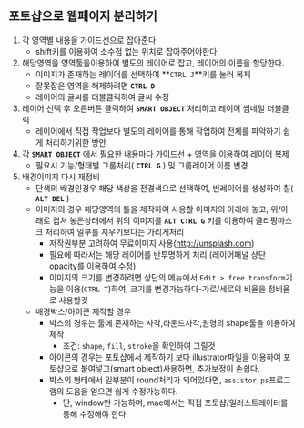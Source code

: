 ## 포토샵으로 웹페이지 분리하기

1. 각 영역별 내용을 가이드선으로 잡아준다
   - shift키를 이용하여 소수점 없는 위치로 잡아주어야한다.
2. 해당영역을 영역툴을이용하여 별도의 레이어로 잡고, 레이어의 이름을 할당한다.
   - 이미지가 존재하는 레이어를 선택하여 **`CTRL J`**키를 눌러 복제
   - 잘못잡은 영역을 해제하려면 **`CTRL D`** 
   - 레이어의 글씨를 더블클릭하여 글씨 수정
3. 레이어 선택 후 오른버튼 클릭하여 **`SMART OBJECT`** 처리하고 레이어 썸네일 더블클릭
   - 레이어에서 직접 작업보다 별도의 레이어를 통해 작업하여 전체를  파악하기 쉽게 처리하기위한 방안
4. 각 **`SMART OBJECT`** 에서 필요한 내용마다 가이드선 + 영역을 이용하여 레이어 복제
   - 필요시 기능/형태별 그룹처리( **`CTRL G`** ) 및 그룹레이어 이름 변경
5. 배경이미지 다시 재정비
   - 단색의 배경인경우 해당 색상을 전경색으로 선택하여, 빈레이어를 생성하여 칠( **`ALT DEL`** )
   - 이미지의 경우 해당영역의 틀을 제작하여 사용할 이미지의 아래에 놓고, 위/아래로 겹쳐 놓은상태에서
     위의 이미지를 **`ALT CTRL G`** 키를 이용하여 클리핑마스크 처리하여 일부를 지우기보다는 가리게처리
     - 저작권부분 고려하여 무료이미지 사용(http://unsplash.com)
     - 필요에 따라서는 해당 레이어를 반투명하게 처리 (레이어패널 상단 opacity를 이용하여 수정)
     - 이미지의 크기를 변경하려면 상단의 메뉴에서 `Edit > free transform`기능을 이용(`CTRL T`)하여,
       크기를 변경가능하다-가로/세로의 비율을 정비율로 사용할것
   - 배경박스/아이콘 제작할 경우
     - 박스의 경우는 툴에 존재하는 사각,라운드사각,원형의 shape툴을 이용하여 제작
       - 조건: `shape`, `fill`, `stroke`을 확인하여 그릴것
     - 아이콘의 경우는 포토샵에서 제작하기 보다 illustrator파일을 이용하여 
       포토샵으로 붙여넣고(smart object)사용하면, 추가보정이 손쉽다.
     - 박스의 형태에서 일부분이 round처리가 되어있다면, `assistor ps`프로그램의 도움을 얻으면 쉽게 수정가능하다.
       - 단, window만 가능하며, mac에서는 직접 포토샵/일러스트레이터를 통해 수정해야 한다.